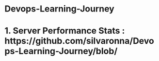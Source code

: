 # Devops-Learning-Journey

<h1> 1. Server Performance Stats : https://github.com/silvaronna/Devops-Learning-Journey/blob/ </h1>
